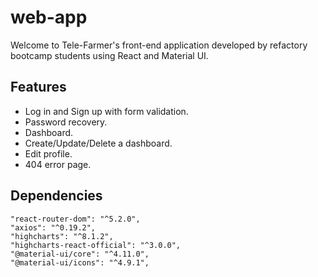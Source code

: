 # web-app
Welcome to Tele-Farmer's front-end application developed by refactory bootcamp students using React and Material UI.

## Features
- Log in and Sign up with form validation.
- Password recovery.
- Dashboard.
- Create/Update/Delete a dashboard.
- Edit profile.
- 404 error page.

## Dependencies
    "react-router-dom": "^5.2.0",
    "axios": "^0.19.2",
    "highcharts": "^8.1.2",
    "highcharts-react-official": "^3.0.0",
    "@material-ui/core": "^4.11.0",
    "@material-ui/icons": "^4.9.1",